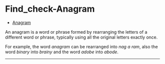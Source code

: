 Find_check-Anagram
=======================

- [Anagram](https://en.wikipedia.org/wiki/Anagram)

An anagram is a word or phrase formed by rearranging the letters of a different word or phrase, typically using all the original letters exactly once. 

For example, the word *anagram* can be rearranged into *nag a ram*, also the word *binary* into *brainy* and the word *adobe* into *abode*. 

-----------------------------------------------------------------------------------------------------